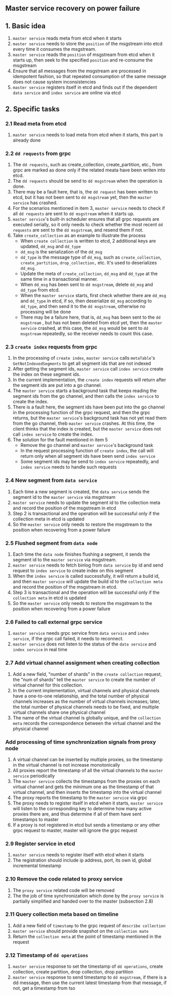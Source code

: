 ## Master service recovery on power failure

## 1. Basic idea
1. `master service` reads meta from etcd when it starts
2. `master service` needs to store the `position` of the msgstream into etcd every time it consumes the msgstream.
3. `master service` reads the `position` of msgstream from etcd when it starts up, then seek to the specified `position` and re-consume the msgstream
4. Ensure that all messages from the msgstream are processed in idempotent fashion, so that repeated consumption of the same message does not cause system inconsistencies 
5. `master service`  registers itself in etcd and finds out if the dependent `data service` and `index service` are online via etcd

## 2. Specific tasks

### 2.1 Read meta from etcd
1. `master service` needs to load meta from etcd when it starts, this part is already done

### 2.2 `dd requests` from grpc
1. The `dd requests`, such as create_collection, create_partition, etc., from grpc are marked as done only if the related meata have been writen into etcd.
2. The `dd requests` should be send to `dd msgstream` when the operation is done. 
3. There may be a fault here, that is, the `dd request` has been written to etcd, but it has not been sent to `dd msgstream` yet, then the `master service` has crashed.
4. For the scenarios mentioned in item 3, `master service` needs to check if all `dd requests` are sent to `dd msgstream` when it starts up.
5. `master service`'s built-in scheduler ensures that all grpc requests are executed serially, so it only needs to check whether the most recent `dd requests` are sent to the `dd msgstream`, and resend them if not.
6. Take `create_collection` as an example to illustrate the process
    - When `create collection` is written to etcd, 2 additional keys are updated, `dd_msg` and `dd_type`
    - `dd_msg` is the serialization of the `dd_msg`
    - `dd_type` is the message type of `dd_msg`, such as `create_collection`, `create_partition`, `drop_collection,` etc. It's used to deserializes `dd_msg`.
    - Update the meta of `create_collection`, `dd_msg` and `dd_type` at the same time in a transactional manner.
    - When `dd_msg`  has been sent to `dd msgstream`, delete `dd_msg` and `dd_type` from etcd.
    - When the `master service` starts, first check whether there are `dd_msg` and `dd_type` in etcd, if so, then deserialize `dd_msg` according to `dd_type`, and then send it to the `dd msgstream`, otherwise no processing will be done
    - There may be a failure here, that is, `dd_msg` has been sent to the `dd msgstream` , but has not been deleted from etcd yet, then the `master service` crashed, at this case, the `dd_msg`  would be sent to `dd msgstream` repeatedly, so the receiver needs to count this case. 

### 2.3 `create index` requests from grpc
1. In the processing of `create index`, `master service` calls  `metaTable`'s `GetNotIndexedSegments` to get all segment ids that are not indexed
2. After getting the segment ids, `master service` call `index service` create the index on these segment ids.
3. In the current implementation, the `create index` requests will return after the segment ids are put into a go channel.
4. The `master service` starts a background task that keeps reading the segment ids from the go channel, and then calls the `index service` to create the index.
5. There is a fault here, the segment ids have been put into the go channel in the processing function of the grpc request, and then the grpc returns, but the `master service`'s background task has not yet read them from the go channel, theb `master service` crashes. At this time, the client thinks that the index is created, but the `master service` does not call `index service` to create the index.
6. The solution for the fault mentioned in item 5
    - Remove the go channel and `master service`'s background task
    - In the request processing function of `create index`, the call will return only when all segment ids have been send `index service`
    - Some segment ids may be send to `index service` repeatedly, and `index service` needs to handle such requests  

### 2.4 New segment from `data service`
1. Each time a new segment is created, the `data service` sends the segment id to the `master service` via msgstream
2. `master service` needs to update the segment id to the collection meta and record the position of the msgstream in etcd
3. Step 2 is transactional and the operation will be successful only if the collection meta in etcd is updated
4. So the `master service` only needs to restore the msgstream to the position when recovering from a power failure

### 2.5 Flushed segment from `data node`
1. Each time the `data node` finishes flushing a segment, it sends the segment id to the `master service` via msgstream.
2. `master service` needs to fetch binlog from `data service` by id and send request to `index service` to create index on this segment
3. When the `index service` is called successfully, it will return a build id, and then `master service` will update the build id to the `collection meta` and record the position of the msgstream in etcd.
4. Step 3 is transactional and the operation will be successful only if the `collection meta` in etcd is updated
5. So the `master service` only needs to restore the msgstream to the position when recovering from a power failure

### 2.6 Failed to call external grpc service
1. `master service` needs grpc service from `data service` and `index service`, if the grpc call failed, it needs to reconnect.
2. `master service` does not listen to the status of the `data service` and `index service` in real time

### 2.7 Add virtual channel assignment when creating collection
1. Add a new field, "number of shards" in the `create collection` request, the "num of shards" tell the `master service` to create the number of virtual channel for this collection.
2. In the current implementation, virtual channels and physical channels have a one-to-one relationship, and the total number of physical channels increases as the number of virtual channels increases; later, the total number of physical channels needs to be fixed, and multiple virtual channels share one physical channel
3. The name of the virtual channel is globally unique, and the `collection meta` records the correspondence between the virtual channel and the physical channel


### Add processing of time synchronization signals from proxy node
1. A virtual channel can be inserted by multiple proxies, so the timestamp in the virtual channel is not increase monotonically
2. All proxies report the timestamp of all the virtual channels to the `master service` periodically
3. The `master service` collects the timestamps from the proxies on each virtual channel and gets the minimum one as the timestamp of that virtual channel, and then inserts the timestamp into the virtual channel  
4. The proxy reports the timestamp to the `master service` via grpc
5. The proxy needs to register itself in etcd when it starts, `master service` will listen to the corresponding key to determine how many active proxies there are, and thus determine if all of them have sent timestamps to master
6. If a proxy is not registered in etcd but sends a timestamp or any other grpc request to master, master will ignore the grpc request

### 2.9 Register service in etcd
1. `master service` needs to register itself with etcd when it starts
2. The registration should include ip address, port, its own id, global incremental timestamp 

### 2.10 Remove the code related to proxy service
1. The `proxy service` related code  will be removed
2. The the job of time synchronization which done by the `proxy service` is partially simplified and handed over to the master (subsection 2.8)

### 2.11 Query collection meta based on timeline
1. Add a new field of `timestamp` to the grpc request of `describe collection`
2. `master service` should provide snapshot on the `collection mate`
3. Return the `collection meta` at the point of timestamp mentioned in the request

### 2.12 Timestamp of `dd operations`
1. `master service` response to set the timestamp of `dd operations`, create collection, create partition, drop collection, drop partition
2. `master service` response to send timestamp to `dd msgstream`, if there is a dd message, then use the current latest timestamp from that message, if not, get a timestamp from tso
